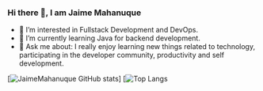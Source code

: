 ### Hi there 👋, I am Jaime Mahanuque

- 🔭 I’m interested in Fullstack Development and DevOps.
- 🌱 I’m currently learning Java for backend development.
- 💬 Ask me about: I really enjoy learning new things related to technology, participating in the developer community, productivity and self development.

[![JaimeMahanuque GitHub stats](https://github-readme-stats.vercel.app/api?username=JaimeMahanuque55&show_icons=true&theme=radical)] [![Top Langs](https://github-readme-stats.vercel.app/api/top-langs/?username=JaimeMahanuque55&layout=compact&theme=radical)
